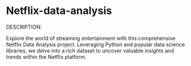 # Netflix-data-analysis
DESCRIPTION:

Explore the world of streaming entertainment with this comprehensive Netflix Data Analysis project. Leveraging Python and popular data science libraries, we delve into a rich dataset to uncover valuable insights and trends within the Netflix platform.
